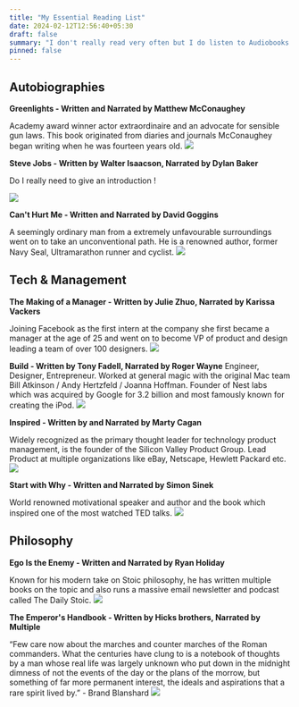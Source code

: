 ```yaml
---
title: "My Essential Reading List"
date: 2024-02-12T12:56:40+05:30
draft: false
summary: "I don't really read very often but I do listen to Audiobooks so here are some of my favourites"
pinned: false
---
```


## Autobiographies

**Greenlights - Written and Narrated by Matthew McConaughey**

Academy award winner actor extraordinaire and an advocate for sensible gun laws. This book originated from diaries and journals McConaughey began writing when he was fourteen years old.
![](/greenlights.jpg)

**Steve Jobs - Written by Walter Isaacson, Narrated by Dylan Baker**

Do I really need to give an introduction !

![](/stevejobs.jpg)

**Can't Hurt Me - Written and Narrated by David Goggins**

A seemingly ordinary man from a extremely unfavourable surroundings went on to take an unconventional path. He is a renowned author, former Navy Seal, Ultramarathon runner and cyclist.
![](/davidgoggins.jpg)


## Tech & Management

**The Making of a Manager - Written by Julie Zhuo, Narrated by Karissa Vackers**

Joining Facebook as the first intern at the company she first became a manager at the age of 25 and went on to become VP of product and design leading a team of over 100 designers.
![](/manager.jpg)

**Build - Written by Tony Fadell, Narrated by Roger Wayne**
Engineer, Designer, Entrepreneur. Worked at general magic with the original Mac team Bill Atkinson / Andy Hertzfeld / Joanna Hoffman. Founder of Nest labs which was acquired by Google for 3.2 billion and most famously known for creating the iPod.
![](/build.jpg)

**Inspired - Written by and Narrated by Marty Cagan**

Widely recognized as the primary thought leader for technology product management, is the founder of the Silicon Valley Product Group. Lead Product at multiple organizations like eBay, Netscape, Hewlett Packard etc.
![](/inspired.jpg)

**Start with Why - Written and Narrated by Simon Sinek**

World renowned motivational speaker and author and the book which inspired one of the most watched TED talks.
![](/startwithwhy.jpg)

## Philosophy

**Ego Is the Enemy - Written and Narrated by Ryan Holiday**

Known for his modern take on Stoic philosophy, he has written multiple books on the topic and also runs a massive email newsletter and podcast called The Daily Stoic.
![](/ego.jpg)

**The Emperor's Handbook - Written by Hicks brothers, Narrated by Multiple**

“Few care now about the marches and counter marches of the Roman commanders. What the centuries have clung to is a notebook of thoughts by a man whose real life was largely unknown who put down in the midnight dimness of not the events of the day or the plans of the morrow, but something of far more permanent interest, the ideals and aspirations that a rare spirit lived by.” - Brand Blanshard
![](/emperorshandbook.jpg)